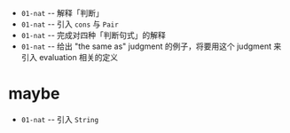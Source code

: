 - `01-nat` -- 解释「判断」
- `01-nat` -- 引入 `cons` 与 `Pair`
- `01-nat` -- 完成对四种「判断句式」的解释
- `01-nat` -- 给出 "the same as" judgment 的例子，将要用这个 judgment 来引入 evaluation 相关的定义

# maybe

- `01-nat` -- 引入 `String`
